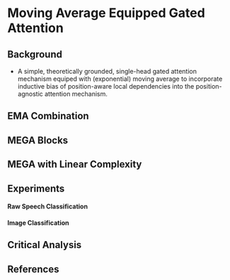 # Moving Average Equipped Gated Attention

## Background

* A simple, theoretically grounded, single-head gated attention mechanism equiped with (exponential) moving average to incorporate inductive bias of position-aware local dependencies into the position-agnostic attention mechanism.

## EMA Combination



##



##



## MEGA Blocks



## MEGA with Linear Complexity



## Experiments



#### Raw Speech Classification



#### Image Classification



## Critical Analysis



## References

